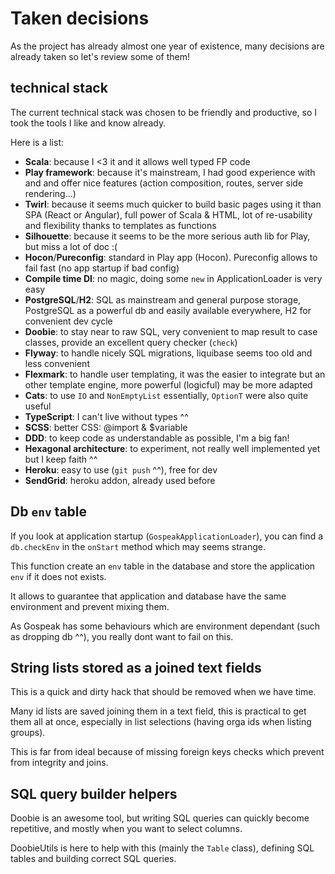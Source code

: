 # Taken decisions

As the project has already almost one year of existence, many decisions are already taken so let's review some of them!

## technical stack

The current technical stack was chosen to be friendly and productive, so I took the tools I like and know already.

Here is a list:
- **Scala**: because I <3 it and it allows well typed FP code
- **Play framework**: because it's mainstream, I had good experience with and and offer nice features (action composition, routes, server side rendering...)
- **Twirl**: because it seems much quicker to build basic pages using it than SPA (React or Angular), full power of Scala & HTML, lot of re-usability and flexibility thanks to templates as functions
- **Silhouette**: because it seems to be the more serious auth lib for Play, but miss a lot of doc :(
- **Hocon**/**Pureconfig**: standard in Play app (Hocon). Pureconfig allows to fail fast (no app startup if bad config)
- **Compile time DI**: no magic, doing some `new` in ApplicationLoader is very easy
- **PostgreSQL**/**H2**: SQL as mainstream and general purpose storage, PostgreSQL as a powerful db and easily available everywhere, H2 for convenient dev cycle
- **Doobie**: to stay near to raw SQL, very convenient to map result to case classes, provide an excellent query checker (`check`)
- **Flyway**: to handle nicely SQL migrations, liquibase seems too old and less convenient
- **Flexmark**: to handle user templating, it was the easier to integrate but an other template engine, more powerful (logicful) may be more adapted
- **Cats**: to use `IO` and `NonEmptyList` essentially, `OptionT` were also quite useful
- **TypeScript**: I can't live without types ^^
- **SCSS**: better CSS: @import & $variable
- **DDD**: to keep code as understandable as possible, I'm a big fan!
- **Hexagonal architecture**: to experiment, not really well implemented yet but I keep faith ^^
- **Heroku**: easy to use (`git push` ^^), free for dev
- **SendGrid**: heroku addon, already used before

## Db `env` table

If you look at application startup (`GospeakApplicationLoader`), you can find a `db.checkEnv` in the `onStart` method which may seems strange.

This function create an `env` table in the database and store the application `env` if it does not exists.

It allows to guarantee that application and database have the same environment and prevent mixing them.

As Gospeak has some behaviours which are environment dependant (such as dropping db ^^), you really dont want to fail on this.

## String lists stored as a joined text fields

This is a quick and dirty hack that should be removed when we have time.

Many id lists are saved joining them in a text field, this is practical to get them all at once, especially in list selections (having orga ids when listing groups).

This is far from ideal because of missing foreign keys checks which prevent from integrity and joins.

## SQL query builder helpers

Doobie is an awesome tool, but writing SQL queries can quickly become repetitive, and mostly when you want to select columns.

DoobieUtils is here to help with this (mainly the `Table` class), defining SQL tables and building correct SQL queries.
